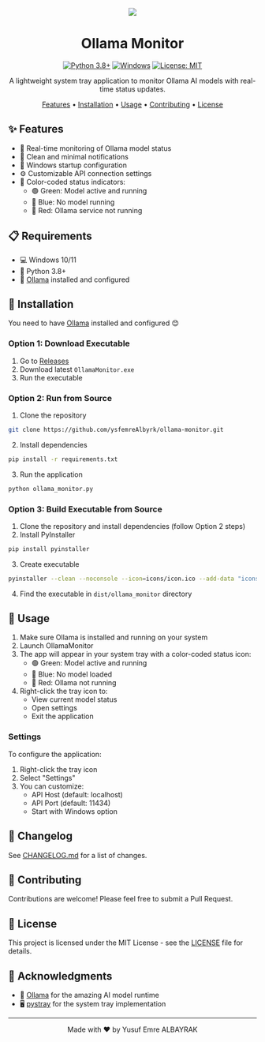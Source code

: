 <p align="center">
  <picture>
    <source srcset="./icons/icon.ico">
    <img src="./icons/icon.ico">
  </picture>
</p>
<div align="center">
  
# Ollama Monitor

[![Python 3.8+](https://img.shields.io/badge/Python-3.8+-blue.svg)](https://www.python.org/downloads/)
[![Windows](https://img.shields.io/badge/Platform-Windows-blue.svg)](https://www.microsoft.com/windows)
[![License: MIT](https://img.shields.io/badge/License-MIT-yellow.svg)](https://opensource.org/licenses/MIT)

A lightweight system tray application to monitor Ollama AI models with real-time status updates.

[Features](#-features) • [Installation](#-installation) • [Usage](#-usage) • [Contributing](#-contributing) • [License](#-license)

</div>

## ✨ Features

- 🔄 Real-time monitoring of Ollama model status
- 🔔 Clean and minimal notifications
- 🚀 Windows startup configuration
- ⚙️ Customizable API connection settings
- 🎯 Color-coded status indicators:
  - 🟢 Green: Model active and running
  - 🔵 Blue: No model running
  - 🔴 Red: Ollama service not running

## 📋 Requirements

- 💻 Windows 10/11
- 🐍 Python 3.8+
- 🤖 [Ollama](https://github.com/jmorganca/ollama) installed and configured

## 🚀 Installation
You need to have [Ollama](https://github.com/jmorganca/ollama) installed and configured 😊
### Option 1: Download Executable
1. Go to [Releases](https://github.com/ysfemreAlbyrk/ollama-monitor/releases)
2. Download latest `OllamaMonitor.exe`
3. Run the executable

### Option 2: Run from Source
1. Clone the repository
```bash
git clone https://github.com/ysfemreAlbyrk/ollama-monitor.git
```

2. Install dependencies
```bash
pip install -r requirements.txt
```

3. Run the application
```bash
python ollama_monitor.py
```

### Option 3: Build Executable from Source
1. Clone the repository and install dependencies (follow Option 2 steps)
2. Install PyInstaller
```bash
pip install pyinstaller
```
3. Create executable
```bash
pyinstaller --clean --noconsole --icon=icons/icon.ico --add-data "icons/*.png;icons" --add-data "settings.json;." ollama_monitor.py
```
4. Find the executable in `dist/ollama_monitor` directory

## 📖 Usage

1. Make sure Ollama is installed and running on your system
2. Launch OllamaMonitor
3. The app will appear in your system tray with a color-coded status icon:
   - 🟢 Green: Model active and running
   - 🔵 Blue: No model loaded
   - 🔴 Red: Ollama not running
4. Right-click the tray icon to:
   - View current model status
   - Open settings
   - Exit the application

### Settings

To configure the application:
1. Right-click the tray icon
2. Select "Settings"
3. You can customize:
   - API Host (default: localhost)
   - API Port (default: 11434)
   - Start with Windows option

## 📜 Changelog

See [CHANGELOG.md](CHANGELOG.md) for a list of changes.

## 🤝 Contributing

Contributions are welcome! Please feel free to submit a Pull Request.

## 📜 License

This project is licensed under the MIT License - see the [LICENSE](LICENSE) file for details.

## 🙏 Acknowledgments

- 🚀 [Ollama](https://github.com/jmorganca/ollama) for the amazing AI model runtime
- 🖥️ [pystray](https://github.com/moses-palmer/pystray) for the system tray implementation

---

<div align="center">
Made with ❤️ by Yusuf Emre ALBAYRAK
</div>
